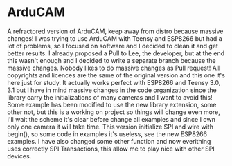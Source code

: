 # ArduCAM
A refractored version of ArduCAM, keep away from distro because massive changes!
I was trying to use ArduCAM with Teensy and ESP8266 but had a lot of problems, so I focused on software and I decided to clean
it and get better results. I already proposed a Pull to Lee, the developer, but at the end this wasn't enough and I decided to write a separate branch
because the massive changes. Nobody likes to do massive changes as Pull request!
All copyrights and licences are the same of the original version and this one it's here just for study.
It actually works perfect with ESP8266 and Teensy 3.0, 3.1 but I have in mind massive changes in the code organization since the library
carry the initializations of many cameras and I want to avoid this!
Some example has been modified to use the new library extension, some other not, but this is a working on project so things will change even
more, I'll wait the scheme it's clear before change all examples and since I own only one camera it will take time.
This version initialize SPI and wire with begin(), so some code in examples it's useless, see the new ESP8266 examples.
I have also changed some other function and now everithing uses correctly SPI Transactions, this allow me to play nice with other SPI devices.
